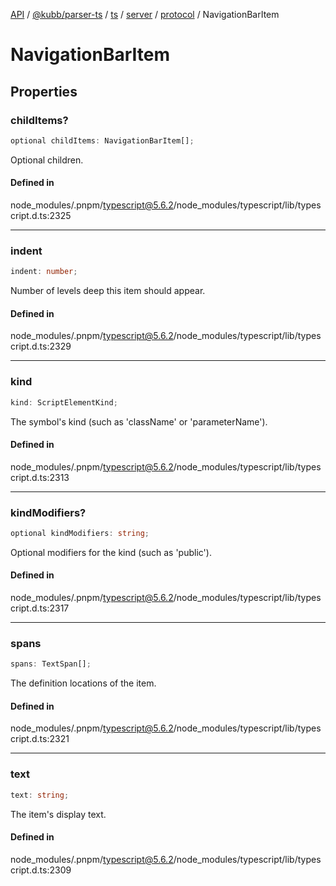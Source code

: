 [API](../../../../../../../../../packages.md) / [@kubb/parser-ts](../../../../../../../index.md) / [ts](../../../../../index.md) / [server](../../../index.md) / [protocol](../index.md) / NavigationBarItem

# NavigationBarItem

## Properties

### childItems?

```ts
optional childItems: NavigationBarItem[];
```

Optional children.

#### Defined in

node\_modules/.pnpm/typescript@5.6.2/node\_modules/typescript/lib/typescript.d.ts:2325

***

### indent

```ts
indent: number;
```

Number of levels deep this item should appear.

#### Defined in

node\_modules/.pnpm/typescript@5.6.2/node\_modules/typescript/lib/typescript.d.ts:2329

***

### kind

```ts
kind: ScriptElementKind;
```

The symbol's kind (such as 'className' or 'parameterName').

#### Defined in

node\_modules/.pnpm/typescript@5.6.2/node\_modules/typescript/lib/typescript.d.ts:2313

***

### kindModifiers?

```ts
optional kindModifiers: string;
```

Optional modifiers for the kind (such as 'public').

#### Defined in

node\_modules/.pnpm/typescript@5.6.2/node\_modules/typescript/lib/typescript.d.ts:2317

***

### spans

```ts
spans: TextSpan[];
```

The definition locations of the item.

#### Defined in

node\_modules/.pnpm/typescript@5.6.2/node\_modules/typescript/lib/typescript.d.ts:2321

***

### text

```ts
text: string;
```

The item's display text.

#### Defined in

node\_modules/.pnpm/typescript@5.6.2/node\_modules/typescript/lib/typescript.d.ts:2309
